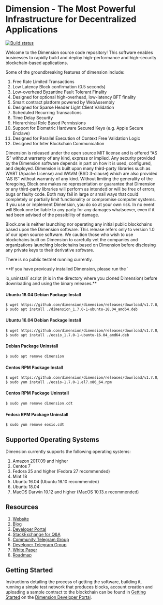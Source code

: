 
# Dimension - The Most Powerful Infrastructure for Decentralized Applications

[![Build status](https://badge.buildkite.com/370fe5c79410f7d695e4e34c500b4e86e3ac021c6b1f739e20.svg?branch=master)](https://buildkite.com/Dimension/dimension)

Welcome to the Dimension source code repository! This software enables businesses to rapidly build and deploy high-performance and high-security blockchain-based applications.

Some of the groundbreaking features of dimension include:

1. Free Rate Limited Transactions
1. Low Latency Block confirmation (0.5 seconds)
1. Low-overhead Byzantine Fault Tolerant Finality
1. Designed for optional high-overhead, low-latency BFT finality
1. Smart contract platform powered by WebAssembly
1. Designed for Sparse Header Light Client Validation
1. Scheduled Recurring Transactions
1. Time Delay Security
1. Hierarchical Role Based Permissions
1. Support for Biometric Hardware Secured Keys (e.g. Apple Secure Enclave)
1. Designed for Parallel Execution of Context Free Validation Logic
1. Designed for Inter Blockchain Communication

Dimension is released under the open source MIT license and is offered “AS IS” without warranty of any kind, express or implied. Any security provided by the Dimension software depends in part on how it is used, configured, and deployed. Dimension is built upon many third-party libraries such as WABT (Apache License) and WAVM (BSD 3-clause) which are also provided “AS IS” without warranty of any kind. Without limiting the generality of the foregoing, Block.one makes no representation or guarantee that Dimension or any third-party libraries will perform as intended or will be free of errors, bugs or faulty code. Both may fail in large or small ways that could completely or partially limit functionality or compromise computer systems. If you use or implement Dimension, you do so at your own risk. In no event will Block.one be liable to any party for any damages whatsoever, even if it had been advised of the possibility of damage.  

Block.one is neither launching nor operating any initial public blockchains based upon the Dimension software. This release refers only to version 1.0 of our open source software. We caution those who wish to use blockchains built on Dimension to carefully vet the companies and organizations launching blockchains based on Dimension before disclosing any private keys to their derivative software.

There is no public testnet running currently.

**If you have previously installed Dimension, please run the `

io_uninstall` script (it is in the directory where you cloned Dimension) before downloading and using the binary releases.**


#### Ubuntu 18.04 Debian Package Install
```sh
$ wget https://github.com/dimension/dimension/releases/download/v1.7.0/dimension_1.7.0-1-ubuntu-18.04_amd64.deb
$ sudo apt install ./dimension_1.7.0-1-ubuntu-18.04_amd64.deb
```
#### Ubuntu 16.04 Debian Package Install
```sh
$ wget https://github.com/dimension/dimension/releases/download/v1.7.0/dimension_1.7.0-1-ubuntu-16.04_amd64.deb
$ sudo apt install ./eosio_1.7.0-1-ubuntu-16.04_amd64.deb
```
#### Debian Package Uninstall
```sh
$ sudo apt remove dimension
```
#### Centos RPM Package Install
```sh
$ wget https://github.com/dimension/dimension/releases/download/v1.7.0/eosio-1.7.0-1.el7.x86_64.rpm
$ sudo yum install ./eosio-1.7.0-1.el7.x86_64.rpm
```
#### Centos RPM Package Uninstall
```sh
$ sudo yum remove dimension.cdt
```

#### Fedora RPM Package Uninstall
```sh
$ sudo yum remove eosio.cdt
```

## Supported Operating Systems
Dimension currently supports the following operating systems:  
1. Amazon 2017.09 and higher
2. Centos 7
3. Fedora 25 and higher (Fedora 27 recommended)
4. Mint 18
5. Ubuntu 16.04 (Ubuntu 16.10 recommended)
6. Ubuntu 18.04
7. MacOS Darwin 10.12 and higher (MacOS 10.13.x recommended)

## Resources
1. [Website](https://github.com/dimensionofficial/dimension)
1. [Blog](https://github.com/dimensionofficial/dimension)
1. [Developer Portal](https://github.com/dimensionofficial/dimension)
1. [StackExchange for Q&A](https://github.com/dimensionofficial/dimension)
1. [Community Telegram Group](https://github.com/dimensionofficial/dimension)
1. [Developer Telegram Group](https://github.com/dimensionofficial/dimension)
1. [White Paper](https://github.com/dimensionofficial/dimension)
1. [Roadmap](https://github.com/dimensionofficial/dimension)

<a name="gettingstarted"></a>
## Getting Started
Instructions detailing the process of getting the software, building it, running a simple test network that produces blocks, account creation and uploading a sample contract to the blockchain can be found in [Getting Started](https://developers.eos.io/eosio-home/docs) on the [Dimension Developer Portal](https://developers.eos.io).
